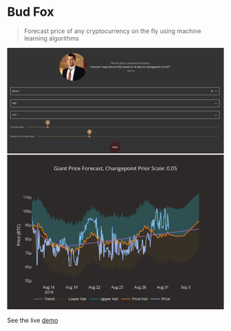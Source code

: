 # Bud Fox

> Forecast price of any cryptocurrency on the fly using machine learning algorithms

![bud](bud_fox.png)
![giant](giant.png)

See the live [demo](https://bud-fox.github.io/live/)
